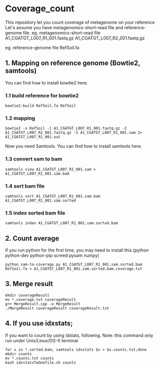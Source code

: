 # Coverage_count
This repository let you count coverage of metagenome on your reference
Let's assume you have metagenomics-short-read file and reference-genome file.
eg. metagenomics-short-read file
A1_CGATGT_L007_R1_001.fastq.gz
A1_CGATGT_L007_R2_001.fastq.gz 

eg. reference-genome file
RefSoil.fa

## 1. Mapping on reference genome (Bowtie2, samtools)
You can find how to install bowtie2 here.

### 1.1 build reference for bowtie2
```
bowtie2-build RefSoil.fa RefSoil
```
### 1.2 mapping
```
bowtie2 -x RefSoil -1 A1_CGATGT_L007_R1_001.fastq.gz -2 A1_CGATGT_L007_R2_001.fastq.gz -S A1_CGATGT_L007_R1_001.sam 2> A1_CGATGT_L007_R1_001.out
```
Now you need Samtools. You can find how to install samtools here.
### 1.3 convert sam to bam
```
samtools view A1_CGATGT_L007_R1_001.sam > A1_CGATGT_L007_R1_001.sam.bam
```
### 1.4 sort bam file
```
samtools sort A1_CGATGT_L007_R1_001.sam.bam A1_CGATGT_L007_R1_001.sam.sorted
```
### 1.5 index sorted bam file
```
samtools index A1_CGATGT_L007_R1_001.sam.sorted.bam
```
## 2. Count average
If you run python for the first time, you may need to install this.(python python-dev python-pip screed pysam numpy)
```
python sam-to-coverage.py A1_CGATGT_L007_R1_001.sam.sorted.bam RefSoil.fa > A1_CGATGT_L007_R1_001.sam.sorted.bam.coverage.txt
```
## 3. Merge result
```
mkdir coverageResult
mv *.coverage.txt coverageResult
g++ MergeResult.cpp -o MergeResult
./MergeResult coverageResult coverageResult.txt
```
## 4. If you use idxstats;

If you want to count by using idstats, following.
Note: this command only run under Unix/Linux/OS-X terminal
```
for x in *.sorted.bam; samtools idxstats $x > $x.counts.txt;done
mkdir counts 
mv *.counts.txt counts
bash idxstatsToOnefile.sh counts
```